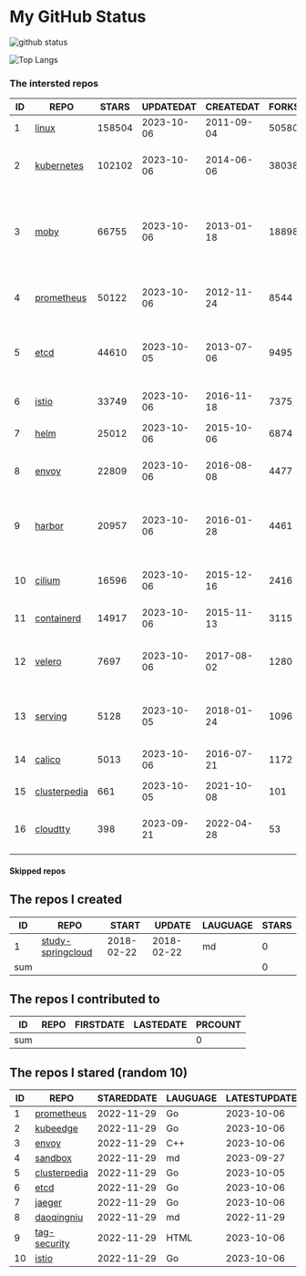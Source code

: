 # My GitHub Status

<img src="https://github-readme-stats-1.yihong0618.vercel.app/api?username=daoqingniu&show_icons=true&&&hide_title=true&count_private=true" alt="github status" />

![Top Langs](https://github-readme-stats-1.yihong0618.vercel.app/api/top-langs/?username=daoqingniu&layout=compact)

<!--START_SECTION:github_repos-->
### The intersted repos
| ID |                              REPO                               | STARS  | UPDATEDAT  | CREATEDAT  | FORKSCOUNT |                                              DESCRIPTIONS                                              |
|----|-----------------------------------------------------------------|--------|------------|------------|------------|--------------------------------------------------------------------------------------------------------|
|  1 | [linux](https://github.com/torvalds/linux)                      | 158504 | 2023-10-06 | 2011-09-04 |      50580 | Linux kernel source tree                                                                               |
|  2 | [kubernetes](https://github.com/kubernetes/kubernetes)          | 102102 | 2023-10-06 | 2014-06-06 |      38038 | Production-Grade Container Scheduling and Management                                                   |
|  3 | [moby](https://github.com/moby/moby)                            |  66755 | 2023-10-06 | 2013-01-18 |      18898 | Moby Project - a collaborative project for the container ecosystem to assemble container-based systems |
|  4 | [prometheus](https://github.com/prometheus/prometheus)          |  50122 | 2023-10-06 | 2012-11-24 |       8544 | The Prometheus monitoring system and time series database.                                             |
|  5 | [etcd](https://github.com/etcd-io/etcd)                         |  44610 | 2023-10-05 | 2013-07-06 |       9495 | Distributed reliable key-value store for the most critical data of a distributed system                |
|  6 | [istio](https://github.com/istio/istio)                         |  33749 | 2023-10-06 | 2016-11-18 |       7375 | Connect, secure, control, and observe services.                                                        |
|  7 | [helm](https://github.com/helm/helm)                            |  25012 | 2023-10-06 | 2015-10-06 |       6874 | The Kubernetes Package Manager                                                                         |
|  8 | [envoy](https://github.com/envoyproxy/envoy)                    |  22809 | 2023-10-06 | 2016-08-08 |       4477 | Cloud-native high-performance edge/middle/service proxy                                                |
|  9 | [harbor](https://github.com/goharbor/harbor)                    |  20957 | 2023-10-06 | 2016-01-28 |       4461 | An open source trusted cloud native registry project that stores, signs, and scans content.            |
| 10 | [cilium](https://github.com/cilium/cilium)                      |  16596 | 2023-10-06 | 2015-12-16 |       2416 | eBPF-based Networking, Security, and Observability                                                     |
| 11 | [containerd](https://github.com/containerd/containerd)          |  14917 | 2023-10-06 | 2015-11-13 |       3115 | An open and reliable container runtime                                                                 |
| 12 | [velero](https://github.com/vmware-tanzu/velero)                |   7697 | 2023-10-06 | 2017-08-02 |       1280 | Backup and migrate Kubernetes applications and their persistent volumes                                |
| 13 | [serving](https://github.com/knative/serving)                   |   5128 | 2023-10-05 | 2018-01-24 |       1096 | Kubernetes-based, scale-to-zero, request-driven compute                                                |
| 14 | [calico](https://github.com/projectcalico/calico)               |   5013 | 2023-10-06 | 2016-07-21 |       1172 | Cloud native networking and network security                                                           |
| 15 | [clusterpedia](https://github.com/clusterpedia-io/clusterpedia) |    661 | 2023-10-05 | 2021-10-08 |        101 | The Encyclopedia of Kubernetes clusters                                                                |
| 16 | [cloudtty](https://github.com/cloudtty/cloudtty)                |    398 | 2023-09-21 | 2022-04-28 |         53 | A Friendly Kubernetes CloudShell (Web Terminal) !                                                      |



#### Skipped repos
<!--END_SECTION:github_repos-->

<!--START_SECTION:my_github-->
## The repos I created
| ID  |                                 REPO                                 |   START    |   UPDATE   | LAUGUAGE | STARS |
|-----|----------------------------------------------------------------------|------------|------------|----------|-------|
|   1 | [study-springcloud](https://github.com/daoqingniu/study-springcloud) | 2018-02-22 | 2018-02-22 | md       |     0 |
| sum |                                                                      |            |            |          |     0 |

## The repos I contributed to
| ID  | REPO | FIRSTDATE | LASTEDATE | PRCOUNT |
|-----|------|-----------|-----------|---------|
| sum |      |           |           |       0 |

## The repos I stared (random 10)
| ID |                              REPO                               | STAREDDATE | LAUGUAGE | LATESTUPDATE |
|----|-----------------------------------------------------------------|------------|----------|--------------|
|  1 | [prometheus](https://github.com/prometheus/prometheus)          | 2022-11-29 | Go       | 2023-10-06   |
|  2 | [kubeedge](https://github.com/kubeedge/kubeedge)                | 2022-11-29 | Go       | 2023-10-06   |
|  3 | [envoy](https://github.com/envoyproxy/envoy)                    | 2022-11-29 | C++      | 2023-10-06   |
|  4 | [sandbox](https://github.com/cncf/sandbox)                      | 2022-11-29 | md       | 2023-09-27   |
|  5 | [clusterpedia](https://github.com/clusterpedia-io/clusterpedia) | 2022-11-29 | Go       | 2023-10-05   |
|  6 | [etcd](https://github.com/etcd-io/etcd)                         | 2022-11-29 | Go       | 2023-10-06   |
|  7 | [jaeger](https://github.com/jaegertracing/jaeger)               | 2022-11-29 | Go       | 2023-10-06   |
|  8 | [daoqingniu](https://github.com/daoqingniu/daoqingniu)          | 2022-11-29 | md       | 2022-11-29   |
|  9 | [tag-security](https://github.com/cncf/tag-security)            | 2022-11-29 | HTML     | 2023-10-06   |
| 10 | [istio](https://github.com/istio/istio)                         | 2022-11-29 | Go       | 2023-10-06   |

<!--END_SECTION:my_github-->
